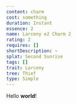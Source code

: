 ```yaml
---
content: charm
cost: something
duration: Instant
essence: 2
name: Larceny e2 Charm 2
rating: 2
requires: []
shortDescription: ~
splat: Second Sunrise
tags: []
trait: Larceny
tree: Thief
type: Simple
---
```


Hello **world**!
